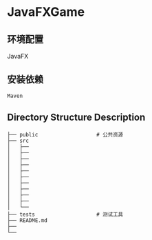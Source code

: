 # JavaFXGame

## 环境配置

JavaFX 

## 安装依赖

```bash
Maven
```

## Directory Structure Description

```
├── public                   # 公共资源  
├── src  
│   ├──  
│   ├── 
│   ├── 
│   ├── 
│   ├──   
│   ├──  
│   ├── 
│   ├──  
│   ├── 
│   ├──   
│   └──  
├── tests                    # 测试工具  
├── README.md
├──  
└── 
```
